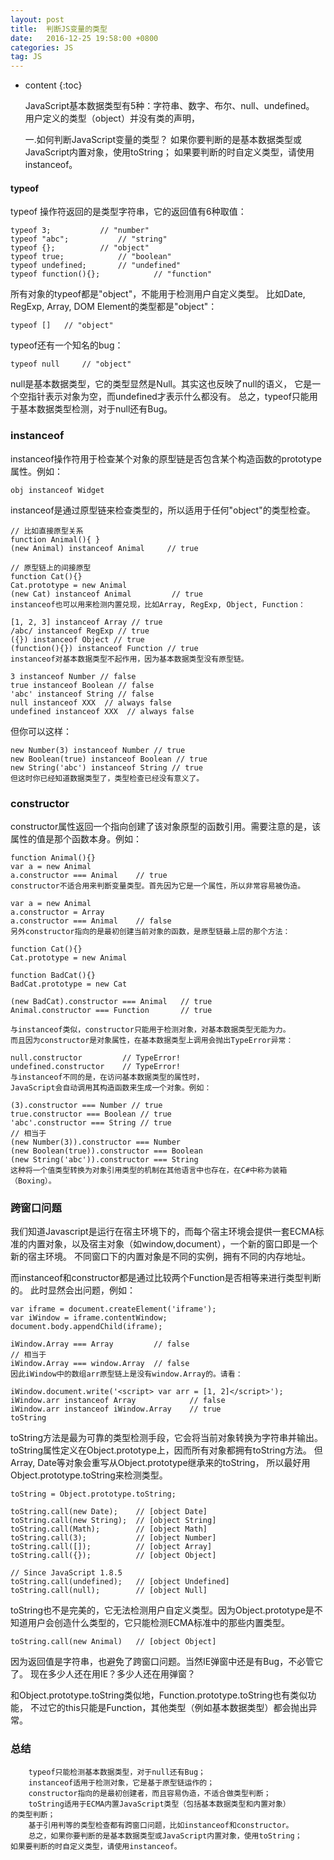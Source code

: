 ```yaml
---
layout: post
title:  判断JS变量的类型
date:   2016-12-25 19:58:00 +0800
categories: JS
tag: JS
---
```


* content
{:toc}


	JavaScript基本数据类型有5种：字符串、数字、布尔、null、undefined。 
	用户定义的类型（object）并没有类的声明，
	
	一.如何判断JavaScript变量的类型？
	如果你要判断的是基本数据类型或JavaScript内置对象，使用toString；
	如果要判断的时自定义类型，请使用instanceof。


#### typeof

typeof 操作符返回的是类型字符串，它的返回值有6种取值：

    typeof 3; 			// "number"
    typeof "abc"; 			// "string"
    typeof {}; 			// "object"
    typeof true; 			// "boolean"
    typeof undefined; 		// "undefined"
    typeof function(){}; 	        // "function"


所有对象的typeof都是"object"，不能用于检测用户自定义类型。 
比如Date, RegExp, Array, DOM Element的类型都是"object"：

    typeof []   // "object"
    
typeof还有一个知名的bug：  

    typeof null     // "object"

null是基本数据类型，它的类型显然是Null。其实这也反映了null的语义， 
它是一个空指针表示对象为空，而undefined才表示什么都没有。 
总之，typeof只能用于基本数据类型检测，对于null还有Bug。



### instanceof

instanceof操作符用于检查某个对象的原型链是否包含某个构造函数的prototype属性。例如：

    obj instanceof Widget

instanceof是通过原型链来检查类型的，所以适用于任何"object"的类型检查。

    // 比如直接原型关系
    function Animal(){ }
    (new Animal) instanceof Animal     // true
    
    // 原型链上的间接原型
    function Cat(){}
    Cat.prototype = new Animal
    (new Cat) instanceof Animal         // true
    instanceof也可以用来检测内置兑现，比如Array, RegExp, Object, Function：
    
    [1, 2, 3] instanceof Array // true
    /abc/ instanceof RegExp // true
    ({}) instanceof Object // true
    (function(){}) instanceof Function // true
    instanceof对基本数据类型不起作用，因为基本数据类型没有原型链。
    
    3 instanceof Number // false
    true instanceof Boolean // false
    'abc' instanceof String // false
    null instanceof XXX  // always false
    undefined instanceof XXX  // always false
但你可以这样：

    new Number(3) instanceof Number // true
    new Boolean(true) instanceof Boolean // true
    new String('abc') instanceof String // true
    但这时你已经知道数据类型了，类型检查已经没有意义了。

### constructor

constructor属性返回一个指向创建了该对象原型的函数引用。需要注意的是，该属性的值是那个函数本身。例如：

    function Animal(){}
    var a = new Animal
    a.constructor === Animal    // true
    constructor不适合用来判断变量类型。首先因为它是一个属性，所以非常容易被伪造。

    var a = new Animal
    a.constructor = Array
    a.constructor === Animal    // false
    另外constructor指向的是最初创建当前对象的函数，是原型链最上层的那个方法：
    
    function Cat(){}
    Cat.prototype = new Animal
    
    function BadCat(){}
    BadCat.prototype = new Cat
    
    (new BadCat).constructor === Animal   // true
    Animal.constructor === Function       // true
    
    与instanceof类似，constructor只能用于检测对象，对基本数据类型无能为力。  
    而且因为constructor是对象属性，在基本数据类型上调用会抛出TypeError异常：
    
    null.constructor         // TypeError!
    undefined.constructor    // TypeError!
    与instanceof不同的是，在访问基本数据类型的属性时，
    JavaScript会自动调用其构造函数来生成一个对象。例如：
    
    (3).constructor === Number // true
    true.constructor === Boolean // true
    'abc'.constructor === String // true
    // 相当于
    (new Number(3)).constructor === Number
    (new Boolean(true)).constructor === Boolean
    (new String('abc')).constructor === String
    这种将一个值类型转换为对象引用类型的机制在其他语言中也存在，在C#中称为装箱（Boxing）。

### 跨窗口问题

我们知道Javascript是运行在宿主环境下的，而每个宿主环境会提供一套ECMA标准的内置对象，以及宿主对象（如window,document），一个新的窗口即是一个新的宿主环境。 不同窗口下的内置对象是不同的实例，拥有不同的内存地址。

而instanceof和constructor都是通过比较两个Function是否相等来进行类型判断的。 此时显然会出问题，例如：

    var iframe = document.createElement('iframe');
    var iWindow = iframe.contentWindow;
    document.body.appendChild(iframe);
    
    iWindow.Array === Array         // false
    // 相当于
    iWindow.Array === window.Array  // false
    因此iWindow中的数组arr原型链上是没有window.Array的。请看：
    
    iWindow.document.write('<script> var arr = [1, 2]</script>');
    iWindow.arr instanceof Array            // false
    iWindow.arr instanceof iWindow.Array    // true
    toString

toString方法是最为可靠的类型检测手段，它会将当前对象转换为字符串并输出。 toString属性定义在Object.prototype上，因而所有对象都拥有toString方法。 但Array, Date等对象会重写从Object.prototype继承来的toString， 所以最好用Object.prototype.toString来检测类型。

    toString = Object.prototype.toString;
    
    toString.call(new Date);    // [object Date]
    toString.call(new String);  // [object String]
    toString.call(Math);        // [object Math]
    toString.call(3);           // [object Number]
    toString.call([]);          // [object Array]
    toString.call({});          // [object Object]
    
    // Since JavaScript 1.8.5
    toString.call(undefined);   // [object Undefined]
    toString.call(null);        // [object Null]
    
toString也不是完美的，它无法检测用户自定义类型。因为Object.prototype是不知道用户会创造什么类型的，它只能检测ECMA标准中的那些内置类型。

    toString.call(new Animal)   // [object Object]
    
因为返回值是字符串，也避免了跨窗口问题。当然IE弹窗中还是有Bug，不必管它了。 现在多少人还在用IE？多少人还在用弹窗？

和Object.prototype.toString类似地，Function.prototype.toString也有类似功能， 不过它的this只能是Function，其他类型（例如基本数据类型）都会抛出异常。

### 总结

        typeof只能检测基本数据类型，对于null还有Bug；  
        instanceof适用于检测对象，它是基于原型链运作的；  
        constructor指向的是最初创建者，而且容易伪造，不适合做类型判断；  
        toString适用于ECMA内置JavaScript类型（包括基本数据类型和内置对象）
    的类型判断；  
        基于引用判等的类型检查都有跨窗口问题，比如instanceof和constructor。  
        总之，如果你要判断的是基本数据类型或JavaScript内置对象，使用toString；
    如果要判断的时自定义类型，请使用instanceof。  
